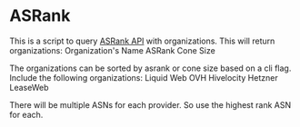 # ASRank
This is a script to query [ASRank API](https://asrank.caida.org/) with organizations. This will return organizations:
    Organization's Name
    ASRank
    Cone Size

The organizations can be sorted by asrank or cone size based on a cli flag. Include the following organizations:
    Liquid Web
    OVH
    Hivelocity
    Hetzner
    LeaseWeb

There will be multiple ASNs for each provider. So use the highest rank ASN for each.
